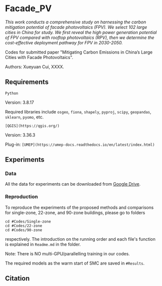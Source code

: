 # Facade_PV

_This work conducts a comprehensive study on harnessing the carbon mitigation potential of facade photovoltaics (FPV). We select 102 large cities in China for study. We first reveal the high power generation potential of FPV compared with rooftop photovoltaics (RPV), then we determine the cost-effective deployment pathway for FPV in 2030-2050._

Codes for submitted paper "Mitigating Carbon Emissions in China’s Large Cities with Facade Photovoltaics".

Authors: Xueyuan Cui, XXXX.

## Requirements
``Python``

Version: 3.8.17

Required libraries include ``osgeo``, ``fiona``, ``shapely``, ``pyproj``, ``scipy``, ``geopandas``, ``sklearn``, ``pyomo``, etc.

``[QGIS](https://qgis.org/)``

Version: 3.36.3

Plug-in: ``[UMEP](https://umep-docs.readthedocs.io/en/latest/index.html)``

## Experiments
### Data
All the data for experiments can be downloaded from [Google Drive](https://umep-docs.readthedocs.io/en/latest/index.html).

### Reproduction
To reproduce the experiments of the proposed methods and comparisons for single-zone, 22-zone, and 90-zone buildings, please go to folders
```
cd #Codes/Single-zone
cd #Codes/22-zone
cd #Codes/90-zone
```
respectively. The introduction on the running order and each file's function is explained in ```Readme.md``` in the folder.

Note: There is NO multi-GPU/parallelling training in our codes. 

The required models as the warm start of SMC are saved in ```#Results```.

## Citation
```
```
